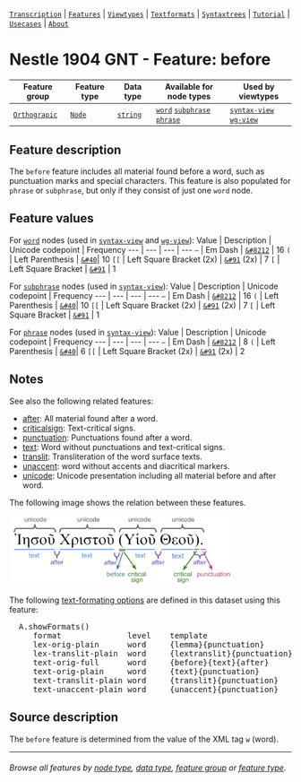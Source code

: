 <a name="start"></a>
[`Transcription`](../transcription.md#start) | [`Features`](README.md#start) | [`Viewtypes`](../viewtypes.md#start) | [`Textformats`](../textformats.md#start) |  [`Syntaxtrees`](../syntaxtrees.md#start) | [`Tutorial`](../../tutorial/README.md#start) | [`Usecases`](../usecases/README.md#start) | [`About`](../about.md#start)

# Nestle 1904 GNT -  Feature: before

Feature group | Feature type | Data type | Available for node types | Used by viewtypes
---  | --- | --- | --- | ---
[`Orthograpic`](featuresbygroup.md#orthograpic-features) | [`Node`](featuresbyfeaturetype.md#node-features) | [`string`](featuresbydatatype.md#string-datatype) | [`word`](featuresbynodetype.md#word-nodes) [`subphrase`](featuresbynodetype.md#subphrase-nodes) [`phrase`](featuresbynodetype.md#phrase-nodes) | [`syntax-view`](../syntax-view.md#start) [`wg-view`](../wg-view.md#start)

## Feature description 

The `before` feature includes all material found before a word, such as punctuation marks and special characters. 
This feature is also populated for `phrase` or `subphrase`, but only if they consist of just one `word` node.

## Feature values 

For [`word`](featuresbynodetype.md#word-nodes) nodes (used in [`syntax-view`](../syntax-view.md#start) and  [`wg-view`](../wg-view.md#start)):
Value | Description | Unicode codepoint | Frequency
--- |  --- | --- | ---
`—` | Em Dash | [`&#8212`](https://www.codetable.net/decimal/8212) | 16
`(` |	Left Parenthesis | [`&#40`](https://www.codetable.net/decimal/40)| 10
`[[` | Left Square Bracket (2x) | [`&#91`](https://www.codetable.net/decimal/91) (2x) | 7
`[` |	Left Square Bracket | [`&#91`](https://www.codetable.net/decimal/91) | 1

For [`subphrase`](featuresbynodetype.md#subphrase-nodes) nodes (used in [`syntax-view`](../syntax-view.md#start)):
Value | Description | Unicode codepoint | Frequency
--- |  --- | --- | ---
`—` | Em Dash | [`&#8212`](https://www.codetable.net/decimal/8212) | 16
`(` |	Left Parenthesis | [`&#40`](https://www.codetable.net/decimal/40)| 10
`[[` | Left Square Bracket (2x) | [`&#91`](https://www.codetable.net/decimal/91) (2x) | 7
`[` |	Left Square Bracket | [`&#91`](https://www.codetable.net/decimal/91) | 1

For [`phrase`](featuresbynodetype.md#phrase-nodes) nodes (used in [`syntax-view`](../syntax-view.md#start)):
Value | Description | Unicode codepoint | Frequency
--- |  --- | --- | ---
`—` | Em Dash | [`&#8212`](https://www.codetable.net/decimal/8212) | 8
`(` |	Left Parenthesis | [`&#40`](https://www.codetable.net/decimal/40)| 6
`[[` | Left Square Bracket (2x) | [`&#91`](https://www.codetable.net/decimal/91) (2x) | 2

## Notes

See also the following related features:
   * [after](after.md#start): All material found after a word.
   * [criticalsign](criticalsign.md#start): Text-critical signs.
   * [punctuation](punctuation.md#start): Punctuations found after a word.
   * [text](text.md#start): Word without punctuations and text-critical signs.
   * [translit](translit.md#start): Transliteration of the word surface texts.
   * [unaccent](unaccent.md#start): word without accents and diacritical markers.
   * [unicode](unicode.md#start): Unicode presentation including all material before and after word.

The following image shows the relation between these features.

<img src="images/details_surface_features.png" width="400" >

The following [text-formating options](../textformats.md#start) are defined in this dataset using this feature:
<pre>
  A.showFormats()
     format              level    template
     lex-orig-plain      word     {lemma}{punctuation}
     lex-translit-plain  word     {lextranslit}{punctuation}
     text-orig-full      word     {before}{text}{after}
     text-orig-plain     word     {text}{punctuation}
     text-translit-plain word     {translit}{punctuation}
     text-unaccent-plain word     {unaccent}{punctuation}
</pre>

## Source description

The `before` feature is determined from the value of the XML tag `w` (word).

---
###### *Browse all features by [node type](featuresbynodetype.md#start), [data type](featuresbydatatype.md#start), [feature group](featuresbygroup.md#start) or [feature type](featuresbyfeaturetype.md#start).*

